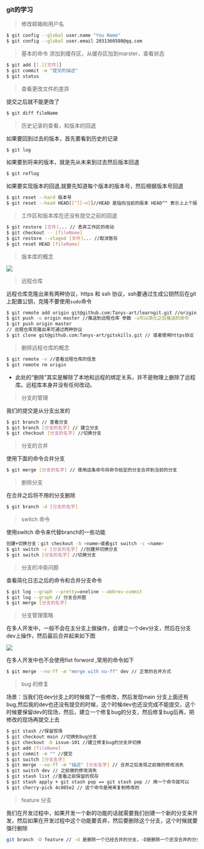 ### git的学习

> 修改邮箱和用户名

```bash
$ git config --global user.name "You Name"
$ git config --global user.email 2031360580@qq.com
```
> 基本的命令
添加到缓存区，从缓存区加到marster，查看状态
```bash
$ git add [[.][文件]]
$ git commit -m "提交的描述"
$ git status
```
> 查看更改文件的差异

提交之后就不能更改了

```bash
$ git diff fileName
```

> 历史记录的查看，和版本的回退

如果要回到过去的版本，首先要看到历史的记录
```bash
$ git log
```
如果要到将来的版本，就是先从未来到过去然后版本回退
```bash
$ git reflog
```
如果要实现版本的回退,就要先知道每个版本的版本号，然后根据版本号回退
```bash
$ git reset --hard 版本号
$ git reset --head HEAD[[^][~n]]//HEAD 是指向当前的版本 HEAD^^ 表示上上个版本
```
> 工作区和版本库在还没有提交之前的回退
```bash
$ git restore [文件]... // 丢弃工作区的改动
$ git checkout -- [fileName]
$ git restore --staged [文件]... //取消暂存
$ git reset HEAD [fileName]
```
> 版本库的概念

<image src="https://static.liaoxuefeng.com/files/attachments/919020037470528/0">

> 远程仓库

远程仓库克隆出来有两种协议，https 和 ssh 协议，ssh要通过生成公钥然后在git上配置公钥，克隆不要使用```sudo```命令
```bash
$ git remote add origin git@github.com:Tanys-art/learngit.git //origin 建立关联
$ git push -u origin master //推送到远程仓库 参数 -u可以简化之后推送的命令
$ git push origin master
// 远程仓库克隆出来可通过两种协议
$ git clone git@github.com:Tanys-art/gitskills.git // 或者使用https协议
```

> 删除远程仓库的概念

```bash
$ git remote -v //查看远程仓库的信息
$ git remote rm origin
```
+ 此处的“删除”其实是解除了本地和远程的绑定关系，并不是物理上删除了远程库。远程库本身并没有任何改动。

> 分支的管理

我们的提交是从分支出发的
```bash
$ git branch // 查看分支
$ git branch [分支的名字] // 建立分支
$ git checkout [分支的名字] //切换分支
```
> 分支的合并

使用下面的命令合并分支

```bash
$ git merge [分支的名字] // 使用这条命令将命令给定的分支合并到当前的分支
```

> 删除分支

在合并之后将不用的分支删除

```bash
$ git branch -d [分支的名字] 
```

> switch 命令

使用switch 命令来代替branch的一些功能

```bash
创建+切换分支：git checkout -b <name>或者git switch -c <name>
$ git switch -c [分支的名字] //创建并切换分支
$ git switch [分支的名字] //切换分支
```

> 分支的冲突问题

查看简化日志之后的命令和合并分支命令

```bash
$ git log --graph --pretty=oneline --abbrev-commit
$ git log --graph // 分支合并图
$ git merge [分支的名字]
```

> 分支管理策略

在多人开发中，一般不会在主分支上做操作，会建立一个dev分支，然后在分支dev上操作，然后最后合并起来如下图

<image src = "https://static.liaoxuefeng.com/files/attachments/919023260793600/0"></image>

在多人开发中也不会使用fist forword ,常用的命令如下

```bash
$ git merge --no-ff -m "merge with no-ff" dev // 正常的合并方式
```

> bug 的修复

场景：当我们在dev分支上的时候做了一些修改，然后发现main 分支上面还有bug,然后我的dev也还没有提交的时候，这个时候dev也还没完成不能提交，这个时候要保留dev的现场，然后，建立一个修复bug的分支，然后修复bug后再，把修改的现场再提交上去

```bash
$ git stash //保留现场
$ git checkout main //切换到bug分支
$ git checkout -b issue-101 //建立修复bug的分支并切换
$ git add [fileName]
$ git commit -m "" //提交
$ git switch [分支名字] 
$ git merge --no-ff -m "描述" [分支名字] // 合并之后发现之前做的修改消失
$ git switch dev // 之前做的修改消失
$ git stash list //查看之前保留的现存
$ git stash apply + git stash pop == git stash pop // 用一个命令就可以
$ git cherry-pick 4c805e2 // 这个命令是用来复制修改的
```
> feature 分支

我们在开发过程中，如果开发一个新的功能的话就需要我们创建一个新的分支来开发，然后如果在开发过程中这个功能要丢弃，然后要删除这个分支，这个时候就要强行删除

```bash
git branch -D feature // -d 是删除一个已经合并的分支，-D是删除一个还没合并的分支，也叫强行删除
```